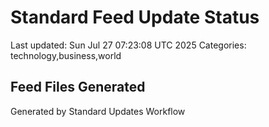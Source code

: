 # Standard Feed Update Status
Last updated: Sun Jul 27 07:23:08 UTC 2025
Categories: technology,business,world

## Feed Files Generated

Generated by Standard Updates Workflow
